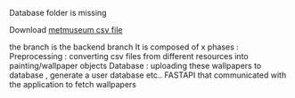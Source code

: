 Database folder is missing <br/>

Download  <a href="https://github.com/metmuseum/openaccess/blob/master/MetObjects.csv ">metmuseum csv file</a>

the branch is the backend branch 
It is composed of x phases : 
Preprocessing : converting csv files from different resources into painting/wallpaper objects
Database : uploading these wallpapers to database , generate a user database etc..
FASTAPI that communicated with the application to fetch wallpapers
